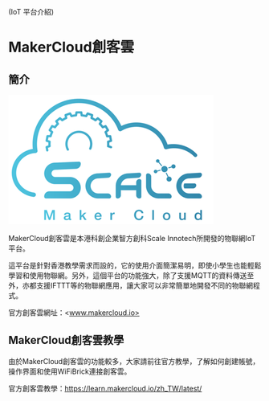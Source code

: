 (IoT 平台介紹)

# MakerCloud創客雲

## 簡介

![](./iotimage/logo.png) 

MakerCloud創客雲是本港科創企業智方創科Scale Innotech所開發的物聯網IoT平台。

這平台是針對香港教學需求而設的，它的使用介面簡潔易明，即使小學生也能輕鬆學習和使用物聯網。另外，這個平台的功能強大，除了支援MQTT的資料傳送至外，亦都支援IFTTT等的物聯網應用，讓大家可以非常簡單地開發不同的物聯網程式。

官方創客雲網址：<www.makercloud.io>

## MakerCloud創客雲教學

由於MakerCloud創客雲的功能較多，大家請前往官方教學，了解如何創建帳號，操作界面和使用WiFiBrick連接創客雲。

官方創客雲教學：<https://learn.makercloud.io/zh_TW/latest/>
